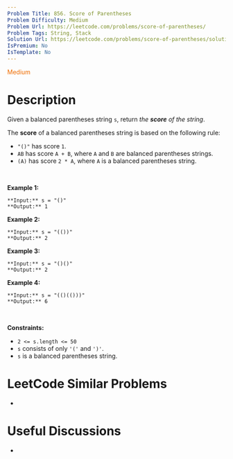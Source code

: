 ```yaml
---
Problem Title: 856. Score of Parentheses
Problem Difficulty: Medium
Problem Url: https://leetcode.com/problems/score-of-parentheses/
Problem Tags: String, Stack
Solution Url: https://leetcode.com/problems/score-of-parentheses/solution/
IsPremium: No
IsTemplate: No
---
```


<span style="color: rgb(239, 108, 0);">Medium</span>

# Description

Given a balanced parentheses string `s`, return *the **score** of the string*.


The **score** of a balanced parentheses string is based on the following rule:


* `"()"` has score `1`.
* `AB` has score `A + B`, where `A` and `B` are balanced parentheses strings.
* `(A)` has score `2 * A`, where `A` is a balanced parentheses string.


 


**Example 1:**



```
**Input:** s = "()"
**Output:** 1

```
**Example 2:**



```
**Input:** s = "(())"
**Output:** 2

```
**Example 3:**



```
**Input:** s = "()()"
**Output:** 2

```
**Example 4:**



```
**Input:** s = "(()(()))"
**Output:** 6

```

 


**Constraints:**


* `2 <= s.length <= 50`
* `s` consists of only `'('` and `')'`.
* `s` is a balanced parentheses string.




# LeetCode Similar Problems

- []()

# Useful Discussions

- []()
